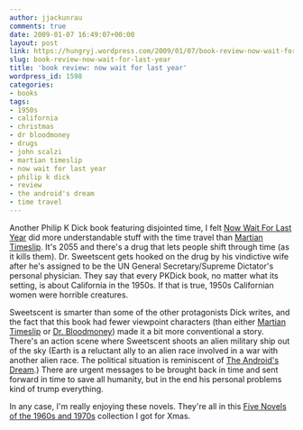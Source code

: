```yaml
---
author: jjackunrau
comments: true
date: 2009-01-07 16:49:07+00:00
layout: post
link: https://hungryj.wordpress.com/2009/01/07/book-review-now-wait-for-last-year/
slug: book-review-now-wait-for-last-year
title: 'book review: now wait for last year'
wordpress_id: 1598
categories:
- books
tags:
- 1950s
- california
- christmas
- dr bloodmoney
- drugs
- john scalzi
- martian timeslip
- now wait for last year
- philip k dick
- review
- the android's dream
- time travel
---
```


Another Philip K Dick book featuring disjointed time, I felt [Now Wait For Last Year](http://www.amazon.ca/Wait-Last-Year-Philip-Dick/dp/0679742204/) did more understandable stuff with the time travel than [Martian Timeslip](http://thedubiousmonk.net/2009/01/03/book-review-martian-timeslip/). It's 2055 and there's a drug that lets people shift through time (as it kills them). Dr. Sweetscent gets hooked on the drug by his vindictive wife after he's assigned to be the UN General Secretary/Supreme Dictator's personal physician. They say that every PKDick book, no matter what its setting, is about California in the 1950s. If that is true, 1950s Californian women were horrible creatures.

Sweetscent is smarter than some of the other protagonists Dick writes, and the fact that this book had fewer viewpoint characters (than either [Martian Timeslip](http://thedubiousmonk.net/2009/01/03/book-review-martian-timeslip/) or [Dr. Bloodmoney](http://thedubiousmonk.net/2009/01/04/book-review-dr-bloodmoney-or-how-we-got-along-after-the-bomb/)) made it a bit more conventional a story. There's an action scene where Sweetscent shoots an alien military ship out of the sky (Earth is a reluctant ally to an alien race involved in a war with another alien race. The political situation is reminiscent of [The Android's Dream](http://thedubiousmonk.net/2008/11/20/book-review-the-androids-dream/).) There are urgent messages to be brought back in time and sent forward in time to save all humanity, but in the end his personal problems kind of trump everything.

In any case, I'm really enjoying these novels. They're all in this [Five Novels of the 1960s and 1970s](http://www.amazon.ca/Philip-K-Dick-Novels-1960s/dp/1598530259/) collection I got for Xmas.
